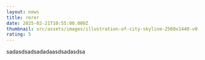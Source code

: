 ```yaml
---
layout: news
title: rerer
date: 2025-02-21T10:55:00.000Z
thumbnail: src/assets/images/illustration-of-city-skyline-2560x1440-v0-wk4xil94rrrd1.png
rating: 5
---
```

sadasdsadsadadaasdsadasdsa
